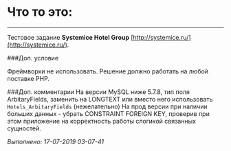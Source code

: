 # Что то это:
***



Тестовое задание **Systemice Hotel Group** [http://systemice.ru/](http://systemice.ru/).


###Доп. условие

Фреймворки не использовать. Решение должно работать на любой поставке PHP.


###Доп. комментарии
На версии MySQL ниже 5.7.8, тип поля ArbitaryFields, заменить на LONGTEXT или вместо него использовать `Hotels_ArbitaryFields` (нежелательно)
На прод версии при наличии больших данных - убрать CONSTRAINT FOREIGN KEY, проверив при этом приложение на корректность работы слогикой связанных сущностей.
 


_Выполнено: 17-07-2019 03-07-41_
